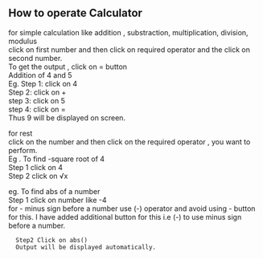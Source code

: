 ## How to operate Calculator

for simple calculation like addition , substraction, multiplication, division, modulus   
click on first number and then click on required operator and the click on second number.  
To get the output , click on = button  
Addition of 4 and 5  
Eg. Step 1: click on 4     
    Step 2: click on +    
    step 3: click on 5    
    step 4: click on =  
  Thus 9 will be displayed on screen.  

for rest   
click on the number and then click on the required operator , you want to perform.  
 Eg . To find -square root of 4  
      Step 1 click on 4  
      Step 2 click on √x  
  
  eg. To find abs of a number  
      Step 1 click on number like -4  
      for - minus sign before a number use (-) operator and avoid using - button for this. I have added additional button for this i.e (-) to use minus sign before a number.  
  
      Step2 Click on abs()
      Output will be displayed automatically.

